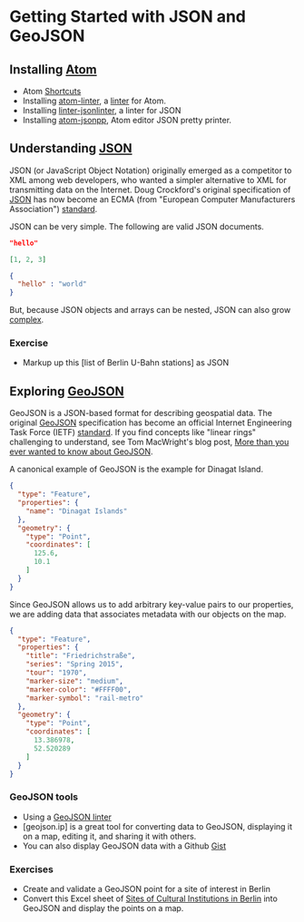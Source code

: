 # Getting Started with JSON and GeoJSON

## Installing [Atom](https://atom.io/)

* Atom [Shortcuts](https://github.com/nwinkler/atom-keyboard-shortcuts)
* Installing [atom-linter](https://github.com/steelbrain/atom-linter), a [linter](https://en.wikipedia.org/wiki/Lint_(software)) for Atom.
* Installing [linter-jsonlinter](https://github.com/AtomLinter/linter-jsonlint), a linter for JSON
* Installing [atom-jsonpp](https://github.com/swenson/atom-jsonpp), Atom editor JSON pretty printer.

## Understanding [JSON](http://www.json.org/)

JSON (or JavaScript Object Notation) originally emerged as a competitor to XML among web developers, who wanted a simpler alternative to XML for transmitting data on the Internet. Doug Crockford's original specification of [JSON](https://www.json.org/) has now become an ECMA (from "European Computer Manufacturers Association") [standard](http://www.ecma-international.org/publications/files/ECMA-ST/ECMA-404.pdf).

JSON can be very simple. The following are valid JSON documents.

```json
"hello"
```

```json
[1, 2, 3]
```

```json
{
  "hello" : "world"
}
```

But, because JSON objects and arrays can be nested, JSON can also grow [complex](https://github.com/UniversalViewer/examples/blob/master/manifests.json).

### Exercise

* Markup up this [list of Berlin U-Bahn stations] as JSON

## Exploring [GeoJSON](http://geojson.org/)

GeoJSON is a JSON-based format for describing geospatial data. The original [GeoJSON](http://geojson.org/) specification has become an official Internet Engineering Task Force (IETF) [standard](https://tools.ietf.org/html/rfc7946). If you find concepts like "linear rings" challenging to understand, see Tom MacWright's blog post, [More than you ever wanted to know about GeoJSON](https://macwright.org/2015/03/23/geojson-second-bite).

A canonical example of GeoJSON is the example for Dinagat Island.

```json
{
  "type": "Feature",
  "properties": {
    "name": "Dinagat Islands"
  },
  "geometry": {
    "type": "Point",
    "coordinates": [
      125.6,
      10.1
    ]
  }
}
```

Since GeoJSON allows us to add arbitrary key-value pairs to our properties, we are adding data that associates metadata with our objects on the map.

```json
{
  "type": "Feature",
  "properties": {
    "title": "Friedrichstraße",
    "series": "Spring 2015",
    "tour": "1970",
    "marker-size": "medium",
    "marker-color": "#FFFF00",
    "marker-symbol": "rail-metro"
  },
  "geometry": {
    "type": "Point",
    "coordinates": [
      13.386978,
      52.520289
    ]
  }
}
```

### GeoJSON tools

* Using a [GeoJSON linter](http://geojsonlint.com/)
* [geojson.ip] is a great tool for converting data to GeoJSON, displaying it on a map, editing it, and sharing it with others.
* You can also display GeoJSON data with a Github [Gist](https://gist.github.com/CliffordAnderson/8c9e338f274b109594ca)

### Exercises

* Create and validate a GeoJSON point for a site of interest in Berlin
* Convert this Excel sheet of [Sites of Cultural Institutions in Berlin](https://www.europeandataportal.eu/data/en/dataset/standorte-institutionell-geforderter-kultureinrichtungen/resource/c9048ce9-024f-471d-ba18-fb37bf778e17) into GeoJSON and display the points on a map.
